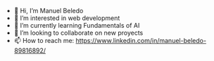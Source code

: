 - 👋 Hi, I’m Manuel Beledo
- 👀 I’m interested in web development
- 🌱 I’m currently learning Fundamentals of AI
- 💞️ I’m looking to collaborate on new proyects 
- 📫 How to reach me: https://www.linkedin.com/in/manuel-beledo-89816892/

<!---
manubeledo/manubeledo is a ✨ special ✨ repository because its `README.md` (this file) appears on your GitHub profile.
You can click the Preview link to take a look at your changes.
--->
